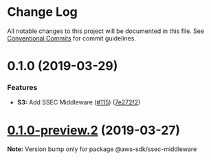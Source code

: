 # Change Log

All notable changes to this project will be documented in this file.
See [Conventional Commits](https://conventionalcommits.org) for commit guidelines.

# 0.1.0 (2019-03-29)


### Features

* **S3:** Add SSEC Middleware ([#115](https://github.com/AllanFly120/aws-sdk-js-v3-private/issues/115)) ([7e272f2](https://github.com/AllanFly120/aws-sdk-js-v3-private/commit/7e272f2))





# [0.1.0-preview.2](https://github.com/aws/aws-sdk-js-v3/compare/@aws-sdk/ssec-middleware@0.1.0-preview.1...@aws-sdk/ssec-middleware@0.1.0-preview.2) (2019-03-27)

**Note:** Version bump only for package @aws-sdk/ssec-middleware
